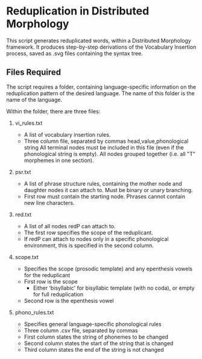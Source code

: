 # Reduplication in Distributed Morphology
This script generates reduplicated words, within a Distributed Morphology framework. It produces step-by-step derivations of the Vocabulary Insertion process, saved as .svg files containing the syntax tree.

## Files Required
The script requires a folder, containing language-specific information on the reduplication pattern of the desired language. 
The name of this folder is the name of the language.

Within the folder, there are three files:
1. vi_rules.txt
	* A list of vocabulary insertion rules.
	* Three column file, separated by commas
	head,value,phonological string
	All terminal nodes must be included in this file (even if the phonological string is empty).
	All nodes grouped together (i.e. all "T" morphemes in one section).
	
2. psr.txt
	* A list of phrase structure rules, containing the mother node and daughter nodes it can attach to.
	Must be binary or unary branching.
	* First row must contain the starting node.
	Phrases cannot contain new line characters.

3. red.txt
	* A list of all nodes redP can attach to.
	* The first row specifies the scope of the reduplicant.
	* If redP can attach to nodes only in a specific phonological environment, this is specified in the second column.


4. scope.txt
	* Specifies the scope (prosodic template) and any epenthesis vowels for the reduplicant
	* First row is the scope
		* Either 'bisyllabic' for bisyllabic template (with no coda), or empty for full reduplication
	* Second row is the epenthesis vowel

5. phono_rules.txt
	* Specifies general language-specific phonological rules
	* Three column .csv file, separated by commas
	* First column states the string of phonemes to be changed
	* Second column states the start of the string that is changed
	* Third column states the end of the string is not changed

